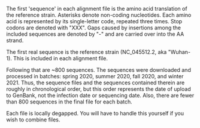 The first 'sequence' in each alignment file is the amino acid translation of the reference strain.
Asterisks denote non-coding nucleotides.
Each amino acid is represented by its single-letter code, repeated three times.
Stop codons are denoted with "XXX".
Gaps caused by insertions among the included sequences are denoted by "-" and are carried over into the AA strand.

The first real sequence is the reference strain (NC_045512.2, aka "Wuhan-1). This is included in each alignment file.

Following that are ~800 sequences. The sequences were downloaded and processed in batches: spring 2020, summer 2020, fall 2020, and winter 2021.
Thus, the sequence files and the sequences contained therein are roughly in chronological order, but this order represents the date of upload
to GenBank, not the infection date or sequencing date. Also, there are fewer than 800 sequences in the final file for each batch.

Each file is locally degapped. You will have to handle this yourself if you wish to combine files.
